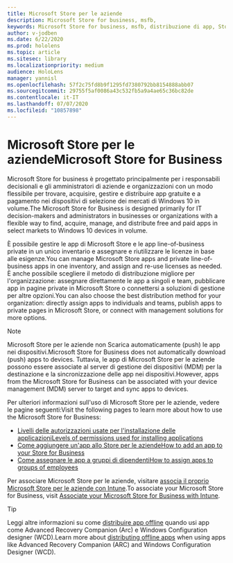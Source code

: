 ```yaml
---
title: Microsoft Store per le aziende
description: Microsoft Store for business, msfb,
keywords: Microsoft Store for business, msfb, distribuzione di app, Store
author: v-jodben
ms.date: 6/22/2020
ms.prod: hololens
ms.topic: article
ms.sitesec: library
ms.localizationpriority: medium
audience: HoloLens
manager: yannisl
ms.openlocfilehash: 57f2c75fd8b9f1295fd7380792bb8154888abb07
ms.sourcegitcommit: 29755f5af0086a43c532fb5a9a4ae65c36bc82de
ms.contentlocale: it-IT
ms.lasthandoff: 07/07/2020
ms.locfileid: "10857898"
---
```

# <span data-ttu-id="2883e-104">Microsoft Store per le aziende</span><span class="sxs-lookup"><span data-stu-id="2883e-104">Microsoft Store for Business</span></span>

<span data-ttu-id="2883e-105">Microsoft Store for business è progettato principalmente per i responsabili decisionali e gli amministratori di aziende e organizzazioni con un modo flessibile per trovare, acquisire, gestire e distribuire app gratuite e a pagamento nei dispositivi di selezione dei mercati di Windows 10 in volume.</span><span class="sxs-lookup"><span data-stu-id="2883e-105">The Microsoft Store for Business is designed primarily for IT decision-makers and administrators in businesses or organizations with a flexible way to find, acquire, manage, and distribute free and paid apps in select markets to Windows 10 devices in volume.</span></span> 

<span data-ttu-id="2883e-106">È possibile gestire le app di Microsoft Store e le app line-of-business private in un unico inventario e assegnare e riutilizzare le licenze in base alle esigenze.</span><span class="sxs-lookup"><span data-stu-id="2883e-106">You can manage Microsoft Store apps and private line-of-business apps in one inventory, and assign and re-use licenses as needed.</span></span> <span data-ttu-id="2883e-107">È anche possibile scegliere il metodo di distribuzione migliore per l'organizzazione: assegnare direttamente le app a singoli e team, pubblicare app in pagine private in Microsoft Store o connettersi a soluzioni di gestione per altre opzioni.</span><span class="sxs-lookup"><span data-stu-id="2883e-107">You can also choose the best distribution method for your organization: directly assign apps to individuals and teams, publish apps to private pages in Microsoft Store, or connect with management solutions for more options.</span></span>

> [!Note] 
> <span data-ttu-id="2883e-108">Microsoft Store per le aziende non Scarica automaticamente (push) le app nei dispositivi.</span><span class="sxs-lookup"><span data-stu-id="2883e-108">Microsoft Store for Business does not automatically download (push) apps to devices.</span></span> <span data-ttu-id="2883e-109">Tuttavia, le app di Microsoft Store per le aziende possono essere associate al server di gestione dei dispositivi (MDM) per la destinazione e la sincronizzazione delle app nei dispositivi.</span><span class="sxs-lookup"><span data-stu-id="2883e-109">However, apps from the Microsoft Store for Business can be associated with your device management (MDM) server to target and sync apps to devices.</span></span>

<span data-ttu-id="2883e-110">Per ulteriori informazioni sull'uso di Microsoft Store per le aziende, vedere le pagine seguenti:</span><span class="sxs-lookup"><span data-stu-id="2883e-110">Visit the following pages to learn more about how to use the Microsoft Store for Business:</span></span>
* [<span data-ttu-id="2883e-111">Livelli delle autorizzazioni usate per l'installazione delle applicazioni</span><span class="sxs-lookup"><span data-stu-id="2883e-111">Levels of permissions used for installing applications</span></span>](https://docs.microsoft.com/mem/intune/configuration/device-restrictions-windows-holographic#app-store)
* [<span data-ttu-id="2883e-112">Come aggiungere un'app allo Store per le aziende</span><span class="sxs-lookup"><span data-stu-id="2883e-112">How to add an app to your Store for Business</span></span>](https://docs.microsoft.com/mem/intune/apps/store-apps-windows)
* [<span data-ttu-id="2883e-113">Come assegnare le app a gruppi di dipendenti</span><span class="sxs-lookup"><span data-stu-id="2883e-113">How to assign apps to groups of employees</span></span>](https://docs.microsoft.com/mem/intune/apps/windows-store-for-business)

<span data-ttu-id="2883e-114">Per associare Microsoft Store per le aziende, visitare [associa il proprio Microsoft Store per le aziende con Intune](https://docs.microsoft.com/mem/intune/apps/windows-store-for-business#associate-your-microsoft-store-for-business-account-with-intune).</span><span class="sxs-lookup"><span data-stu-id="2883e-114">To associate your Microsoft Store for Business, visit [Associate your Microsoft Store for Business with Intune](https://docs.microsoft.com/mem/intune/apps/windows-store-for-business#associate-your-microsoft-store-for-business-account-with-intune).</span></span>

> [!Tip] 
> <span data-ttu-id="2883e-115">Leggi altre informazioni su come [distribuire app offline](https://docs.microsoft.com/microsoft-store/distribute-offline-apps) quando usi app come Advanced Recovery Companion (Arc) e Windows Configuration designer (WCD).</span><span class="sxs-lookup"><span data-stu-id="2883e-115">Learn more about [distributing offline apps](https://docs.microsoft.com/microsoft-store/distribute-offline-apps) when using apps like Advanced Recovery Companion (ARC) and Windows Configuration Designer (WCD).</span></span>
